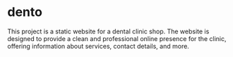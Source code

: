 # dento
This project is a static website for a dental clinic shop. The website is designed to provide a clean and professional online presence for the clinic, offering information about services, contact details, and more.
